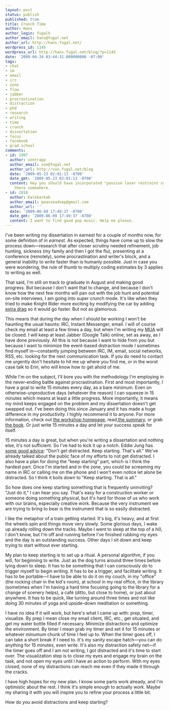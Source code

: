 ```yaml
---
layout: post
status: publish
published: true
title: Crunch Time
author: Hans
author_login: fugalh
author_email: hans@fugal.net
author_url: http://hans.fugal.net/
wordpress_id: 1145
wordpress_url: http://hans.fugal.net/blog/?p=1145
date: '2009-04-24 03:44:31.000000000 -07:00'
tags:
- chat
- im
- email
- irc
- zone
- flow
- jabber
- procrastination
- distraction
- phd
- research
- writing
- time
- crunch
- dissertation
- focus
- facebook
- grad school
comments:
- id: 1997
  author: vontrapp
  author_email: von@fugal.net
  author_url: http://von.fugal.net/blog
  date: '2009-05-23 02:01:13 -0700'
  date_gmt: '2009-05-23 02:01:13 -0700'
  content: Hey you should have incorporated "passive laser restraint system" into
    there somewhere.
- id: 2018
  author: Kalebarkab
  author_email: peasseadvep@gmail.com
  author_url: ''
  date: '2009-06-09 17:49:37 -0700'
  date_gmt: '2009-06-09 17:49:37 -0700'
  content: I want to find good pop music. Help me please.
---
```

I've been writing my dissertation in earnest for a couple of months now, for some definition of <em>in earnest</em>. As expected, things have come up to slow the process down—research that after closer scrutiny needed refinement, job hunting, sickness (my family and then I got the flu), presenting at a conference (remotely), some procrastination and writer's block, and a general inability to write faster than is humanly possible. Just in case you were wondering, the rule of thumb to multiply coding estimates by 3 applies to writing as well. 

That said, I'm still on track to graduate in August and making good progress. But because I don't want that to change, and because I don't know how the next few months will pan out with the job hunt and potential on-site interviews, I am going into super crunch mode. It's like when they tried to make Knight Rider more exciting by modifying the car by adding <a href="http://www.youtube.com/watch?v=407lo1iIZHI">extra drag</a> so it would go faster. But not as glamorous.

This means that during the day when I should be working I won't be haunting the usual haunts: IRC, Instant Messenger, email. I will of course check my email at least a few times a day, but when I'm writing my <acronym title="Mail User Agent">MUA</acronym> will be closed. I will keep at least Jabber (Google Talk) online, set as away, as I have done previously. All this is not because I want to hide from you but because I want to minimize the event-based distraction mode I sometimes find myself in—constantly jumping between IRC, IM, email, social networks, RSS, etc. looking for the next communication task. If you do need to contact me urgently don't hesitate to hit me up where you find me, or in the worst case talk to Erin, who will know how to get ahold of me.

While I'm on the subject, I'll bore you with the methodology I'm employing in the never-ending battle against procrastination. First and most importantly, I have a goal to write 15 minutes every day, as a bare minimum. Even on otherwise-unproductive days (whatever the reason) I can squeeze in 15 minutes which means at least a little progress. More importantly, it means my mind keeps engaged on the problem and my dissertation doesn't get swapped out. I've been doing this since January and it has made a huge difference in my productivity. I highly recommend it to anyone. For more information, check out <a href="http://www.taragray.com/workshops/publish.html">the workshop homepage</a>, read<a href="www.dissertationdoctor.com/articles/TaraGray.pdf "> the summary</a>, or grab <a href="http://www.teaching.nmsu.edu/Resources/bookstore/index.html">the book</a>. Or just write 15 minutes a day and let your success speak for itself.

15 minutes a day is great, but when you're writing a dissertation and nothing else, it's not sufficient. So I've had to kick it up a notch. Eddie Jung has <a href="http://www.geocities.com/writethethesis/index2.html">some good advice</a>: "Don't get distracted. Keep starting. That's all." We've already talked about the public face of my efforts to not get distracted. I also have a plan for doing the "keep starting" part, which is I think the hardest part. Once I'm started and in the zone, you could be screaming my name in IRC or calling me on the phone and I won't even notice let alone be distracted. So I think it boils down to "Keep starting. That is all."

So how does one keep starting something that is frequently uninviting? "Just do it," I can hear you say. That's easy for a construction worker or someone doing something physical, but it's hard for those of us who work with our brains, especially creative work. Because the very instrument we are trying to bring to bear is the instrument that is so easily distracted.

I like the metaphor of a train getting started. It's big, it's heavy, and at first the wheels spin and things move very slowly. Some glorious days, I wake up already rolling down the tracks. Maybe I went to sleep at the top of a hill, I don't know, but I'm off and running before I've finished rubbing my eyes and the day is an outstanding success. Other days I sit down and keep trying to start without ever starting.

My plan to keep starting is to set up a ritual. A personal algorithm, if you will, for beginning to write. Just as the dog turns around three times before lying down to sleep. It has to be something that I can consciously do to trigger myself to begin writing. It has to be a trigger, and facilitate writing. It has to be portable—I have to be able to do it on my couch, in my "office" (the rocking chair in the kid's room), at school in my real office, in the library (sometimes when I'm having a hard time focusing going to the library for a change of scenery helps), a café (ditto, but close to home), or just about anywhere. It has to be quick, like turning around three times and not like doing 30 minutes of yoga and upside-down meditation or something.

I have no idea if it will work, but here's what I came up with: prep, timer, visualize. By prep I mean close my email client, IRC, etc., get situated, and get my water bottle filled if necessary. Minimize distractions and optimize the environment. By timer I mean grab my timer and set it for 15 minutes or whatever minumum chunk of time I feel up to. When the timer goes off, I can take a short break if I need to. It's my sanity escape hatch—you can do anything for 15 minutes, even write. It's also my distraction safety net—if the timer goes off and I am not writing, I got distracted and it's time to start over. The visualization step is to close my eyes and engage my brain on the task, and not open my eyes until I have an action to perform. With my eyes closed, none of my distractions can reach me even if they made it through the cracks.

I have high hopes for my new plan. I know some parts work already, and I'm optimistic about the rest. I think it's simple enough to actually work. Maybe my sharing it with you will inspire you to refine your process a little bit.

How do <em>you</em> avoid distractions and keep starting?
